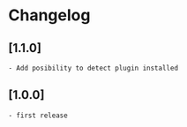 # Changelog

## [1.1.0]
    - Add posibility to detect plugin installed
    
## [1.0.0]
    - first release